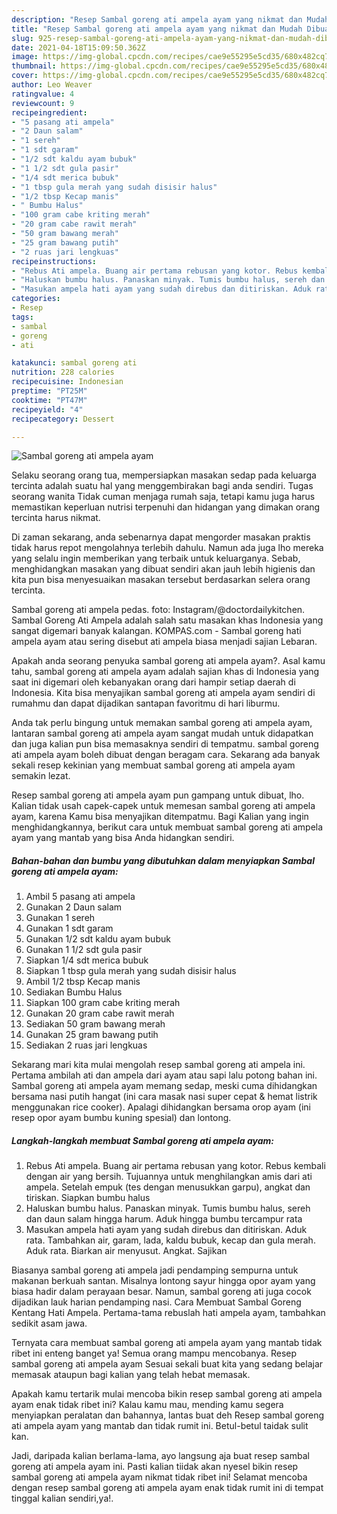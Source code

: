 ```yaml
---
description: "Resep Sambal goreng ati ampela ayam yang nikmat dan Mudah Dibuat"
title: "Resep Sambal goreng ati ampela ayam yang nikmat dan Mudah Dibuat"
slug: 925-resep-sambal-goreng-ati-ampela-ayam-yang-nikmat-dan-mudah-dibuat
date: 2021-04-18T15:09:50.362Z
image: https://img-global.cpcdn.com/recipes/cae9e55295e5cd35/680x482cq70/sambal-goreng-ati-ampela-ayam-foto-resep-utama.jpg
thumbnail: https://img-global.cpcdn.com/recipes/cae9e55295e5cd35/680x482cq70/sambal-goreng-ati-ampela-ayam-foto-resep-utama.jpg
cover: https://img-global.cpcdn.com/recipes/cae9e55295e5cd35/680x482cq70/sambal-goreng-ati-ampela-ayam-foto-resep-utama.jpg
author: Leo Weaver
ratingvalue: 4
reviewcount: 9
recipeingredient:
- "5 pasang ati ampela"
- "2 Daun salam"
- "1 sereh"
- "1 sdt garam"
- "1/2 sdt kaldu ayam bubuk"
- "1 1/2 sdt gula pasir"
- "1/4 sdt merica bubuk"
- "1 tbsp gula merah yang sudah disisir halus"
- "1/2 tbsp Kecap manis"
- " Bumbu Halus"
- "100 gram cabe kriting merah"
- "20 gram cabe rawit merah"
- "50 gram bawang merah"
- "25 gram bawang putih"
- "2 ruas jari lengkuas"
recipeinstructions:
- "Rebus Ati ampela. Buang air pertama rebusan yang kotor. Rebus kembali dengan air yang bersih. Tujuannya untuk menghilangkan amis dari ati ampela. Setelah empuk (tes dengan menusukkan garpu), angkat dan tiriskan. Siapkan bumbu halus"
- "Haluskan bumbu halus. Panaskan minyak. Tumis bumbu halus, sereh dan daun salam hingga harum. Aduk hingga bumbu tercampur rata"
- "Masukan ampela hati ayam yang sudah direbus dan ditiriskan. Aduk rata. Tambahkan air, garam, lada, kaldu bubuk, kecap dan gula merah. Aduk rata. Biarkan air menyusut. Angkat. Sajikan"
categories:
- Resep
tags:
- sambal
- goreng
- ati

katakunci: sambal goreng ati 
nutrition: 228 calories
recipecuisine: Indonesian
preptime: "PT25M"
cooktime: "PT47M"
recipeyield: "4"
recipecategory: Dessert

---
```



![Sambal goreng ati ampela ayam](https://img-global.cpcdn.com/recipes/cae9e55295e5cd35/680x482cq70/sambal-goreng-ati-ampela-ayam-foto-resep-utama.jpg)

Selaku seorang orang tua, mempersiapkan masakan sedap pada keluarga tercinta adalah suatu hal yang menggembirakan bagi anda sendiri. Tugas seorang  wanita Tidak cuman menjaga rumah saja, tetapi kamu juga harus memastikan keperluan nutrisi terpenuhi dan hidangan yang dimakan orang tercinta harus nikmat.

Di zaman  sekarang, anda sebenarnya dapat mengorder masakan praktis tidak harus repot mengolahnya terlebih dahulu. Namun ada juga lho mereka yang selalu ingin memberikan yang terbaik untuk keluarganya. Sebab, menghidangkan masakan yang dibuat sendiri akan jauh lebih higienis dan kita pun bisa menyesuaikan masakan tersebut berdasarkan selera orang tercinta. 

Sambal goreng ati ampela pedas. foto: Instagram/@doctordailykitchen. Sambal Goreng Ati Ampela adalah salah satu masakan khas Indonesia yang sangat digemari banyak kalangan. KOMPAS.com - Sambal goreng hati ampela ayam atau sering disebut ati ampela biasa menjadi sajian Lebaran.

Apakah anda seorang penyuka sambal goreng ati ampela ayam?. Asal kamu tahu, sambal goreng ati ampela ayam adalah sajian khas di Indonesia yang saat ini digemari oleh kebanyakan orang dari hampir setiap daerah di Indonesia. Kita bisa menyajikan sambal goreng ati ampela ayam sendiri di rumahmu dan dapat dijadikan santapan favoritmu di hari liburmu.

Anda tak perlu bingung untuk memakan sambal goreng ati ampela ayam, lantaran sambal goreng ati ampela ayam sangat mudah untuk didapatkan dan juga kalian pun bisa memasaknya sendiri di tempatmu. sambal goreng ati ampela ayam boleh dibuat dengan beragam cara. Sekarang ada banyak sekali resep kekinian yang membuat sambal goreng ati ampela ayam semakin lezat.

Resep sambal goreng ati ampela ayam pun gampang untuk dibuat, lho. Kalian tidak usah capek-capek untuk memesan sambal goreng ati ampela ayam, karena Kamu bisa menyajikan ditempatmu. Bagi Kalian yang ingin menghidangkannya, berikut cara untuk membuat sambal goreng ati ampela ayam yang mantab yang bisa Anda hidangkan sendiri.

<!--inarticleads1-->

##### Bahan-bahan dan bumbu yang dibutuhkan dalam menyiapkan Sambal goreng ati ampela ayam:

1. Ambil 5 pasang ati ampela
1. Gunakan 2 Daun salam
1. Gunakan 1 sereh
1. Gunakan 1 sdt garam
1. Gunakan 1/2 sdt kaldu ayam bubuk
1. Gunakan 1 1/2 sdt gula pasir
1. Siapkan 1/4 sdt merica bubuk
1. Siapkan 1 tbsp gula merah yang sudah disisir halus
1. Ambil 1/2 tbsp Kecap manis
1. Sediakan  Bumbu Halus
1. Siapkan 100 gram cabe kriting merah
1. Gunakan 20 gram cabe rawit merah
1. Sediakan 50 gram bawang merah
1. Gunakan 25 gram bawang putih
1. Sediakan 2 ruas jari lengkuas


Sekarang mari kita mulai mengolah resep sambal goreng ati ampela ini. Pertama ambilah ati dan ampela dari ayam atau sapi lalu potong bahan ini. Sambal goreng ati ampela ayam memang sedap, meski cuma dihidangkan bersama nasi putih hangat (ini cara masak nasi super cepat &amp; hemat listrik menggunakan rice cooker). Apalagi dihidangkan bersama orop ayam (ini resep opor ayam bumbu kuning spesial) dan lontong. 

<!--inarticleads2-->

##### Langkah-langkah membuat Sambal goreng ati ampela ayam:

1. Rebus Ati ampela. Buang air pertama rebusan yang kotor. Rebus kembali dengan air yang bersih. Tujuannya untuk menghilangkan amis dari ati ampela. Setelah empuk (tes dengan menusukkan garpu), angkat dan tiriskan. Siapkan bumbu halus
1. Haluskan bumbu halus. Panaskan minyak. Tumis bumbu halus, sereh dan daun salam hingga harum. Aduk hingga bumbu tercampur rata
1. Masukan ampela hati ayam yang sudah direbus dan ditiriskan. Aduk rata. Tambahkan air, garam, lada, kaldu bubuk, kecap dan gula merah. Aduk rata. Biarkan air menyusut. Angkat. Sajikan


Biasanya sambal goreng ati ampela jadi pendamping sempurna untuk makanan berkuah santan. Misalnya lontong sayur hingga opor ayam yang biasa hadir dalam perayaan besar. Namun, sambal goreng ati juga cocok dijadikan lauk harian pendamping nasi. Cara Membuat Sambal Goreng Kentang Hati Ampela. Pertama-tama rebuslah hati ampela ayam, tambahkan sedikit asam jawa. 

Ternyata cara membuat sambal goreng ati ampela ayam yang mantab tidak ribet ini enteng banget ya! Semua orang mampu mencobanya. Resep sambal goreng ati ampela ayam Sesuai sekali buat kita yang sedang belajar memasak ataupun bagi kalian yang telah hebat memasak.

Apakah kamu tertarik mulai mencoba bikin resep sambal goreng ati ampela ayam enak tidak ribet ini? Kalau kamu mau, mending kamu segera menyiapkan peralatan dan bahannya, lantas buat deh Resep sambal goreng ati ampela ayam yang mantab dan tidak rumit ini. Betul-betul taidak sulit kan. 

Jadi, daripada kalian berlama-lama, ayo langsung aja buat resep sambal goreng ati ampela ayam ini. Pasti kalian tiidak akan nyesel bikin resep sambal goreng ati ampela ayam nikmat tidak ribet ini! Selamat mencoba dengan resep sambal goreng ati ampela ayam enak tidak rumit ini di tempat tinggal kalian sendiri,ya!.

